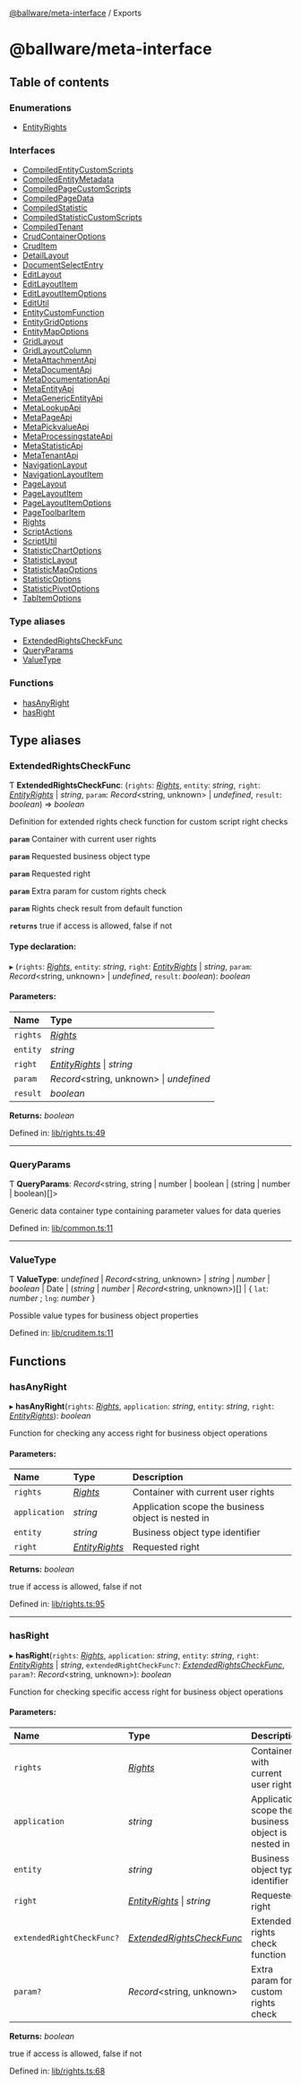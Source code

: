 [@ballware/meta-interface](README.md) / Exports

# @ballware/meta-interface

## Table of contents

### Enumerations

- [EntityRights](enums/entityrights.md)

### Interfaces

- [CompiledEntityCustomScripts](interfaces/compiledentitycustomscripts.md)
- [CompiledEntityMetadata](interfaces/compiledentitymetadata.md)
- [CompiledPageCustomScripts](interfaces/compiledpagecustomscripts.md)
- [CompiledPageData](interfaces/compiledpagedata.md)
- [CompiledStatistic](interfaces/compiledstatistic.md)
- [CompiledStatisticCustomScripts](interfaces/compiledstatisticcustomscripts.md)
- [CompiledTenant](interfaces/compiledtenant.md)
- [CrudContainerOptions](interfaces/crudcontaineroptions.md)
- [CrudItem](interfaces/cruditem.md)
- [DetailLayout](interfaces/detaillayout.md)
- [DocumentSelectEntry](interfaces/documentselectentry.md)
- [EditLayout](interfaces/editlayout.md)
- [EditLayoutItem](interfaces/editlayoutitem.md)
- [EditLayoutItemOptions](interfaces/editlayoutitemoptions.md)
- [EditUtil](interfaces/editutil.md)
- [EntityCustomFunction](interfaces/entitycustomfunction.md)
- [EntityGridOptions](interfaces/entitygridoptions.md)
- [EntityMapOptions](interfaces/entitymapoptions.md)
- [GridLayout](interfaces/gridlayout.md)
- [GridLayoutColumn](interfaces/gridlayoutcolumn.md)
- [MetaAttachmentApi](interfaces/metaattachmentapi.md)
- [MetaDocumentApi](interfaces/metadocumentapi.md)
- [MetaDocumentationApi](interfaces/metadocumentationapi.md)
- [MetaEntityApi](interfaces/metaentityapi.md)
- [MetaGenericEntityApi](interfaces/metagenericentityapi.md)
- [MetaLookupApi](interfaces/metalookupapi.md)
- [MetaPageApi](interfaces/metapageapi.md)
- [MetaPickvalueApi](interfaces/metapickvalueapi.md)
- [MetaProcessingstateApi](interfaces/metaprocessingstateapi.md)
- [MetaStatisticApi](interfaces/metastatisticapi.md)
- [MetaTenantApi](interfaces/metatenantapi.md)
- [NavigationLayout](interfaces/navigationlayout.md)
- [NavigationLayoutItem](interfaces/navigationlayoutitem.md)
- [PageLayout](interfaces/pagelayout.md)
- [PageLayoutItem](interfaces/pagelayoutitem.md)
- [PageLayoutItemOptions](interfaces/pagelayoutitemoptions.md)
- [PageToolbarItem](interfaces/pagetoolbaritem.md)
- [Rights](interfaces/rights.md)
- [ScriptActions](interfaces/scriptactions.md)
- [ScriptUtil](interfaces/scriptutil.md)
- [StatisticChartOptions](interfaces/statisticchartoptions.md)
- [StatisticLayout](interfaces/statisticlayout.md)
- [StatisticMapOptions](interfaces/statisticmapoptions.md)
- [StatisticOptions](interfaces/statisticoptions.md)
- [StatisticPivotOptions](interfaces/statisticpivotoptions.md)
- [TabItemOptions](interfaces/tabitemoptions.md)

### Type aliases

- [ExtendedRightsCheckFunc](modules.md#extendedrightscheckfunc)
- [QueryParams](modules.md#queryparams)
- [ValueType](modules.md#valuetype)

### Functions

- [hasAnyRight](modules.md#hasanyright)
- [hasRight](modules.md#hasright)

## Type aliases

### ExtendedRightsCheckFunc

Ƭ **ExtendedRightsCheckFunc**: (`rights`: [*Rights*](interfaces/rights.md), `entity`: *string*, `right`: [*EntityRights*](enums/entityrights.md) \| *string*, `param`: *Record*<string, unknown\> \| *undefined*, `result`: *boolean*) => *boolean*

Definition for extended rights check function for custom script right checks

**`param`** Container with current user rights

**`param`** Requested business object type

**`param`** Requested right

**`param`** Extra param for custom rights check

**`param`** Rights check result from default function

**`returns`** true if access is allowed, false if not

#### Type declaration:

▸ (`rights`: [*Rights*](interfaces/rights.md), `entity`: *string*, `right`: [*EntityRights*](enums/entityrights.md) \| *string*, `param`: *Record*<string, unknown\> \| *undefined*, `result`: *boolean*): *boolean*

#### Parameters:

Name | Type |
:------ | :------ |
`rights` | [*Rights*](interfaces/rights.md) |
`entity` | *string* |
`right` | [*EntityRights*](enums/entityrights.md) \| *string* |
`param` | *Record*<string, unknown\> \| *undefined* |
`result` | *boolean* |

**Returns:** *boolean*

Defined in: [lib/rights.ts:49](https://github.com/ballware/ballware-client/blob/c9efe3e/libs/meta-interface/src/lib/rights.ts#L49)

___

### QueryParams

Ƭ **QueryParams**: *Record*<string, string \| number \| boolean \| (string \| number \| boolean)[]\>

Generic data container type containing parameter values for data queries

Defined in: [lib/common.ts:11](https://github.com/ballware/ballware-client/blob/c9efe3e/libs/meta-interface/src/lib/common.ts#L11)

___

### ValueType

Ƭ **ValueType**: *undefined* \| *Record*<string, unknown\> \| *string* \| *number* \| *boolean* \| Date \| (*string* \| *number* \| *Record*<string, unknown\>)[] \| { `lat`: *number* ; `lng`: *number*  }

Possible value types for business object properties

Defined in: [lib/cruditem.ts:11](https://github.com/ballware/ballware-client/blob/c9efe3e/libs/meta-interface/src/lib/cruditem.ts#L11)

## Functions

### hasAnyRight

▸ **hasAnyRight**(`rights`: [*Rights*](interfaces/rights.md), `application`: *string*, `entity`: *string*, `right`: [*EntityRights*](enums/entityrights.md)): *boolean*

Function for checking any access right for business object operations

#### Parameters:

Name | Type | Description |
:------ | :------ | :------ |
`rights` | [*Rights*](interfaces/rights.md) | Container with current user rights   |
`application` | *string* | Application scope the business object is nested in   |
`entity` | *string* | Business object type identifier   |
`right` | [*EntityRights*](enums/entityrights.md) | Requested right   |

**Returns:** *boolean*

true if access is allowed, false if not

Defined in: [lib/rights.ts:95](https://github.com/ballware/ballware-client/blob/c9efe3e/libs/meta-interface/src/lib/rights.ts#L95)

___

### hasRight

▸ **hasRight**(`rights`: [*Rights*](interfaces/rights.md), `application`: *string*, `entity`: *string*, `right`: [*EntityRights*](enums/entityrights.md) \| *string*, `extendedRightCheckFunc?`: [*ExtendedRightsCheckFunc*](modules.md#extendedrightscheckfunc), `param?`: *Record*<string, unknown\>): *boolean*

Function for checking specific access right for business object operations

#### Parameters:

Name | Type | Description |
:------ | :------ | :------ |
`rights` | [*Rights*](interfaces/rights.md) | Container with current user rights   |
`application` | *string* | Application scope the business object is nested in   |
`entity` | *string* | Business object type identifier   |
`right` | [*EntityRights*](enums/entityrights.md) \| *string* | Requested right   |
`extendedRightCheckFunc?` | [*ExtendedRightsCheckFunc*](modules.md#extendedrightscheckfunc) | Extended rights check function   |
`param?` | *Record*<string, unknown\> | Extra param for custom rights check   |

**Returns:** *boolean*

true if access is allowed, false if not

Defined in: [lib/rights.ts:68](https://github.com/ballware/ballware-client/blob/c9efe3e/libs/meta-interface/src/lib/rights.ts#L68)
